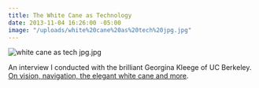 ```yaml
---
title: The White Cane as Technology
date: 2013-11-04 16:26:00 -05:00
image: "/uploads/white%20cane%20as%20tech%20jpg.jpg"
---
```


![white cane as tech jpg.jpg](/uploads/white%20cane%20as%20tech%20jpg.jpg)

An interview I conducted with the brilliant Georgina Kleege of UC Berkeley. [On vision, navigation, the elegant white cane and more](https://www.theatlantic.com/technology/archive/2013/11/the-white-cane-as-technology/281167/).
